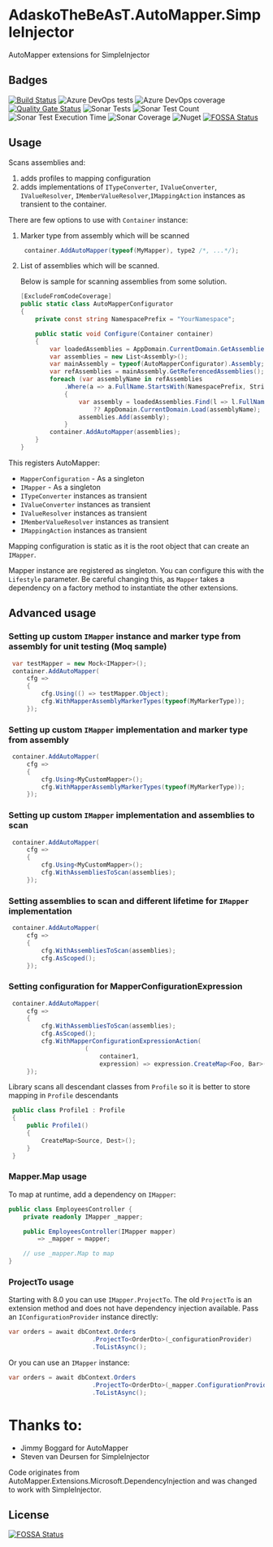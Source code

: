 # AdaskoTheBeAsT.AutoMapper.SimpleInjector

AutoMapper extensions for SimpleInjector

## Badges
[![Build Status](https://adaskothebeast.visualstudio.com/AdaskoTheBeAsT.AutoMapper.SimpleInjector/_apis/build/status/AdaskoTheBeAsT.AdaskoTheBeAsT.AutoMapper.SimpleInjector?branchName=master)](https://adaskothebeast.visualstudio.com/AdaskoTheBeAsT.AutoMapper.SimpleInjector/_build/latest?definitionId=8&branchName=master)
![Azure DevOps tests](https://img.shields.io/azure-devops/tests/AdaskoTheBeAsT/AdaskoTheBeAsT.AutoMapper.SimpleInjector/8)
![Azure DevOps coverage](https://img.shields.io/azure-devops/coverage/AdaskoTheBeAsT/AdaskoTheBeAsT.AutoMapper.SimpleInjector/8?style=plastic)
[![Quality Gate Status](https://sonarcloud.io/api/project_badges/measure?project=AdaskoTheBeAsT_AdaskoTheBeAsT.AutoMapper.SimpleInjector&metric=alert_status)](https://sonarcloud.io/dashboard?id=AdaskoTheBeAsT_AdaskoTheBeAsT.AutoMapper.SimpleInjector)
![Sonar Tests](https://img.shields.io/sonar/tests/AdaskoTheBeAsT_AdaskoTheBeAsT.AutoMapper.SimpleInjector?server=https%3A%2F%2Fsonarcloud.io)
![Sonar Test Count](https://img.shields.io/sonar/total_tests/AdaskoTheBeAsT_AdaskoTheBeAsT.AutoMapper.SimpleInjector?server=https%3A%2F%2Fsonarcloud.io)
![Sonar Test Execution Time](https://img.shields.io/sonar/test_execution_time/AdaskoTheBeAsT_AdaskoTheBeAsT.AutoMapper.SimpleInjector?server=https%3A%2F%2Fsonarcloud.io)
![Sonar Coverage](https://img.shields.io/sonar/coverage/AdaskoTheBeAsT_AdaskoTheBeAsT.AutoMapper.SimpleInjector?server=https%3A%2F%2Fsonarcloud.io&style=plastic)
![Nuget](https://img.shields.io/nuget/dt/AdaskoTheBeAsT.AutoMapper.SimpleInjector)
[![FOSSA Status](https://app.fossa.com/api/projects/git%2Bgithub.com%2FAdaskoTheBeAsT%2FAdaskoTheBeAsT.AutoMapper.SimpleInjector.svg?type=shield)](https://app.fossa.com/projects/git%2Bgithub.com%2FAdaskoTheBeAsT%2FAdaskoTheBeAsT.AutoMapper.SimpleInjector?ref=badge_shield)

## Usage

Scans assemblies and:

1. adds profiles to mapping configuration
2. adds implementations of `ITypeConverter`, `IValueConverter`, `IValueResolver`, `IMemberValueResolver`,`IMappingAction` instances as transient to the container.

There are few options to use with `Container` instance:

1. Marker type from assembly which will be scanned

   ```cs
    container.AddAutoMapper(typeof(MyMapper), type2 /*, ...*/);
   ```

1. List of assemblies which will be scanned.

   Below is sample for scanning assemblies from some solution.

    ```cs
    [ExcludeFromCodeCoverage]
    public static class AutoMapperConfigurator
    {
        private const string NamespacePrefix = "YourNamespace";

        public static void Configure(Container container)
        {
            var loadedAssemblies = AppDomain.CurrentDomain.GetAssemblies().ToList();
            var assemblies = new List<Assembly>();
            var mainAssembly = typeof(AutoMapperConfigurator).Assembly;
            var refAssemblies = mainAssembly.GetReferencedAssemblies();
            foreach (var assemblyName in refAssemblies
                .Where(a => a.FullName.StartsWith(NamespacePrefix, StringComparison.OrdinalIgnoreCase)))
                {
                    var assembly = loadedAssemblies.Find(l => l.FullName == assemblyName.FullName)
                        ?? AppDomain.CurrentDomain.Load(assemblyName);
                    assemblies.Add(assembly);
                }
            container.AddAutoMapper(assemblies);
        }
    }
   ```

This registers AutoMapper:

- `MapperConfiguration` - As a singleton
- `IMapper` - As a singleton
- `ITypeConverter` instances as transient
- `IValueConverter` instances as transient
- `IValueResolver` instances as transient
- `IMemberValueResolver` instances as transient
- `IMappingAction` instances as transient

Mapping configuration is static as it is the root object that can create an `IMapper`.

Mapper instance are registered as singleton. You can configure this with the `Lifestyle` parameter. Be careful changing this, as `Mapper` takes a dependency on a factory method to instantiate the other extensions.

## Advanced usage

### Setting up custom `IMapper` instance and marker type from assembly for unit testing (Moq sample)

   ```cs
    var testMapper = new Mock<IMapper>();
    container.AddAutoMapper(
        cfg =>
        {
            cfg.Using(() => testMapper.Object);
            cfg.WithMapperAssemblyMarkerTypes(typeof(MyMarkerType));
        });
   ```

### Setting up custom `IMapper` implementation and marker type from assembly

   ```cs
    container.AddAutoMapper(
        cfg =>
        {
            cfg.Using<MyCustomMapper>();
            cfg.WithMapperAssemblyMarkerTypes(typeof(MyMarkerType));
        });
   ```

### Setting up custom `IMapper` implementation and assemblies to scan

   ```cs
    container.AddAutoMapper(
        cfg =>
        {
            cfg.Using<MyCustomMapper>();
            cfg.WithAssembliesToScan(assemblies);
        });
   ```

### Setting assemblies to scan and different lifetime for `IMapper` implementation

   ```cs
    container.AddAutoMapper(
        cfg =>
        {
            cfg.WithAssembliesToScan(assemblies);
            cfg.AsScoped();
        });
   ```

### Setting configuration for MapperConfigurationExpression

   ```cs
    container.AddAutoMapper(
        cfg =>
        {
            cfg.WithAssembliesToScan(assemblies);
            cfg.AsScoped();
            cfg.WithMapperConfigurationExpressionAction(
                        (
                            container1,
                            expression) => expression.CreateMap<Foo, Bar>().ReverseMap());
        });
   ```

Library scans all descendant classes from `Profile` so it is better to store mapping in `Profile` descendants

   ```cs
    public class Profile1 : Profile
    {
        public Profile1()
        {
            CreateMap<Source, Dest>();
        }
    }
   ```

### Mapper.Map usage

To map at runtime, add a dependency on `IMapper`:

```c#
public class EmployeesController {
	private readonly IMapper _mapper;

	public EmployeesController(IMapper mapper)
		=> _mapper = mapper;

	// use _mapper.Map to map
}
```

### ProjectTo usage

Starting with 8.0 you can use `IMapper.ProjectTo`. The old `ProjectTo` is an extension method and does not have dependency injection available. Pass an `IConfigurationProvider` instance directly:

```c#
var orders = await dbContext.Orders
                       .ProjectTo<OrderDto>(_configurationProvider)
					   .ToListAsync();
```

Or you can use an `IMapper` instance:

```c#
var orders = await dbContext.Orders
                       .ProjectTo<OrderDto>(_mapper.ConfigurationProvider)
					   .ToListAsync();
```

# Thanks to:

- Jimmy Boggard for AutoMapper
- Steven van Deursen for SimpleInjector

Code originates from AutoMapper.Extensions.Microsoft.DependencyInjection and was changed to work with SimpleInjector.

## License
[![FOSSA Status](https://app.fossa.com/api/projects/git%2Bgithub.com%2FAdaskoTheBeAsT%2FAdaskoTheBeAsT.AutoMapper.SimpleInjector.svg?type=large)](https://app.fossa.com/projects/git%2Bgithub.com%2FAdaskoTheBeAsT%2FAdaskoTheBeAsT.AutoMapper.SimpleInjector?ref=badge_large)